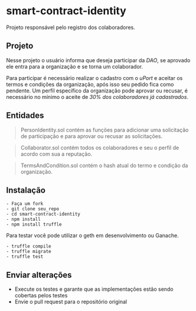 # smart-contract-identity
Projeto responsável pelo registro dos colaboradores.

## Projeto
Nesse projeto o usuário informa que deseja participar da *DAO*, se aprovado ele entra para a organização e se torna um colaborador.

Para participar é necessário realizar o cadastro com o *uPort* e aceitar os termos e condições da organização, após isso seu pedido fica como pendente.
Um perfil específico da organização pode aprovar ou recusar, é necessário no mínimo o aceite de *30% dos colaboradores já cadastrados*.

## Entidades

> PersonIdentity.sol contém as funções para adicionar uma solicitação de participação e para aprovar ou recusar as solicitações.

> Collaborator.sol contém todos os colaboradores e seu o perfil de acordo com sua a reputação.

> TermsAndCondition.sol contém o hash atual do termo e condição da organização.

## Instalação
```
- Faça um fork
- git clone seu_repo
- cd smart-contract-identity
- npm install
- npm install truffle
```
Para testar você pode utilizar o geth em desenvolvimento ou Ganache.

```
- truffle compile
- truffle migrate
- truffle test
```

## Enviar alterações

- Execute os testes e garante que as implementações estão sendo cobertas pelos testes
- Envie o pull request para o repositório original
